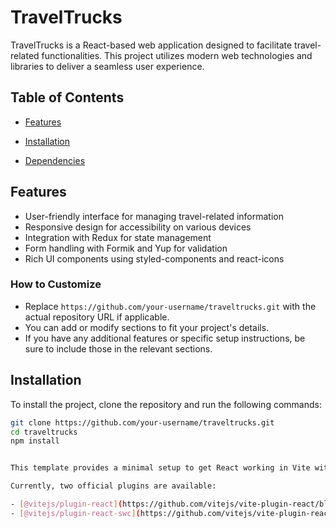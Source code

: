 # TravelTrucks

TravelTrucks is a React-based web application designed to facilitate travel-related functionalities. This project utilizes modern web technologies and libraries to deliver a seamless user experience.

## Table of Contents

- [Features](#features)
- [Installation](#installation)

- [Dependencies](#dependencies)



## Features

- User-friendly interface for managing travel-related information
- Responsive design for accessibility on various devices
- Integration with Redux for state management
- Form handling with Formik and Yup for validation
- Rich UI components using styled-components and react-icons


### How to Customize

- Replace `https://github.com/your-username/traveltrucks.git` with the actual repository URL if applicable.
- You can add or modify sections to fit your project's details.
- If you have any additional features or specific setup instructions, be sure to include those in the relevant sections.


## Installation

To install the project, clone the repository and run the following commands:

```bash
git clone https://github.com/your-username/traveltrucks.git
cd traveltrucks
npm install


This template provides a minimal setup to get React working in Vite with HMR and some ESLint rules.

Currently, two official plugins are available:

- [@vitejs/plugin-react](https://github.com/vitejs/vite-plugin-react/blob/main/packages/plugin-react/README.md) uses [Babel](https://babeljs.io/) for Fast Refresh
- [@vitejs/plugin-react-swc](https://github.com/vitejs/vite-plugin-react-swc) uses [SWC](https://swc.rs/) for Fast Refresh


